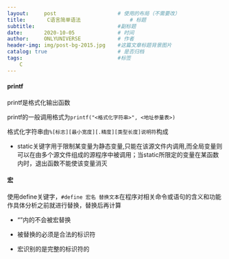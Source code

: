 ```yaml
---
layout:     post                    # 使用的布局（不需要改）
title:       C语言简单语法                # 标题 
subtitle:                           #副标题
date:       2020-10-05              # 时间
author:     ONLYUNIVERSE            # 作者
header-img: img/post-bg-2015.jpg    #这篇文章标题背景图片
catalog: true                       # 是否归档
tags:                               #标签
    C
---
```


#### printf

printf是格式化输出函数

printf的一般调用格式为```printf("<格式化字符串>", <地址参量表>)```

格式化字符串由```%[标志][最小宽度][.精度][类型长度]说明符```构成

+ static关键字用于限制某变量为静态变量,只能在该源文件内调用,而全局变量则可以在由多个源文件组成的源程序中被调用；当static所限定的变量在某函数内时，退出函数不能使该变量消灭

#### 宏

使用define关键字，```#define 宏名 替换文本```在程序对相关命令或语句的含义和功能作具体分析之前就进行替换，替换后再计算

+ “”内的不会被宏替换

+ 被替换的必须是合法的标识符

+ 宏识别的是完整的标识符的
